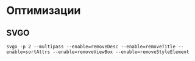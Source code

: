 # Оптимизации

## SVGO
```svgo -p 2 --multipass --enable=removeDesc --enable=removeTitle --enable=sortAttrs --enable=removeViewBox --enable=removeStyleElement```
